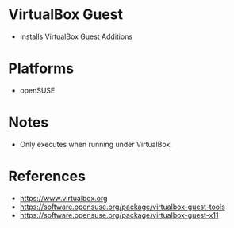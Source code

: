 # VirtualBox Guest

- Installs VirtualBox Guest Additions

# Platforms

- openSUSE

# Notes

- Only executes when running under VirtualBox.

# References

- https://www.virtualbox.org
- https://software.opensuse.org/package/virtualbox-guest-tools
- https://software.opensuse.org/package/virtualbox-guest-x11
